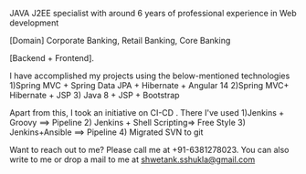 JAVA J2EE specialist with around 6 years of professional experience in Web development

[Domain]
Corporate Banking, Retail Banking, Core
Banking

[Backend + Frontend].

I have accomplished my projects using the below-mentioned technologies
1)Spring MVC + Spring Data JPA + Hibernate + Angular 14
2)Spring MVC+ Hibernate + JSP
3) Java 8 + JSP + Bootstrap

Apart from this, I took an initiative on CI-CD . There I've used
1)Jenkins + Groovy ==> Pipeline
2) Jenkins + Shell Scripting=> Free Style
3) Jenkins+Ansible ==> Pipeline
4) Migrated SVN to git

Want to reach out to me?
Please call me at +91-6381278023. You can also write to me or drop a mail to me at shwetank.sshukla@gmail.com

<!---
shwetankpShukla/shwetankpShukla is a ✨ special ✨ repository because its `README.md` (this file) appears on your GitHub profile.
You can click the Preview link to take a look at your changes.
--->

